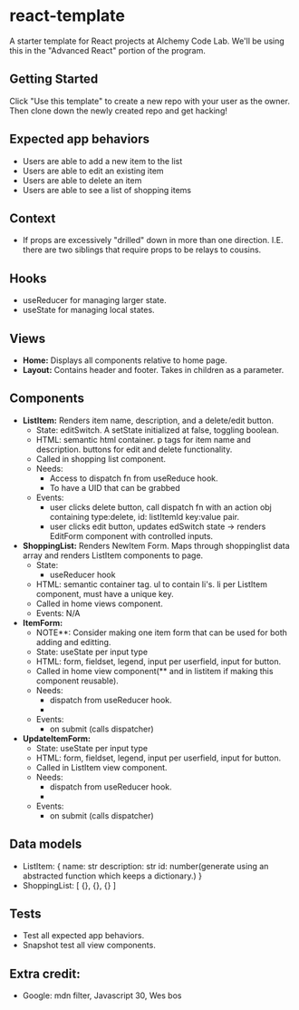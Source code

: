 # react-template

A starter template for React projects at Alchemy Code Lab. We'll be using this in the "Advanced React" portion of the program.

## Getting Started

Click "Use this template" to create a new repo with your user as the owner. Then clone down the newly created repo and get hacking!

## Expected app behaviors
- Users are able to add a new item to the list
- Users are able to edit an existing item
- Users are able to delete an item
- Users are able to see a list of shopping items

## Context
- If props are excessively "drilled" down in more than one direction. I.E. there are two siblings that require props to be relays to cousins. 

## Hooks
- useReducer for managing larger state.
- useState for managing local states.

## Views
- **Home:** Displays all components relative to home page. 
- **Layout:** Contains header and footer. Takes in children as a parameter.

## Components
- **ListItem:** Renders item name,  description, and a delete/edit button. 
    - State: editSwitch. A setState initialized at false, toggling boolean. 
    - HTML: semantic html container. p tags for item name and description. buttons for edit and delete functionality.
    - Called in shopping list component.
    - Needs: 
        - Access to dispatch fn from useReduce hook. 
        - To have a UID that can be grabbed 
    - Events: 
        - user clicks delete button, call dispatch fn with an action obj containing type:delete, id: listItemId key:value pair. 
        - user clicks edit button, updates edSwitch state -> renders EditForm component with controlled inputs.
- **ShoppingList:** Renders NewItem Form. Maps through shoppinglist data array and renders ListItem components to page. 
    - State: 
        - useReducer hook 
    - HTML: semantic container tag. ul to contain li's. li per ListItem component, must have a unique key. 
    - Called in home views component.
    - Events: N/A 
- **ItemForm:** 
    - NOTE**: Consider making one item form that can be used for both adding and editting.
    - State: useState per input type
    - HTML: form, fieldset, legend, input per userfield, input for button. 
    - Called in home view component(** and in listitem if making this component reusable).
    - Needs: 
        - dispatch from useReducer hook.
        - <placeholder>
    - Events:
        - on submit (calls dispatcher)
- **UpdateItemForm:** 
    - State: useState per input type
    - HTML: form, fieldset, legend, input per userfield, input for button. 
    - Called in ListItem view component.
    - Needs: 
        - dispatch from useReducer hook.
        - <placeholder>
    - Events:
        - on submit (calls dispatcher)
## Data models
- ListItem: {
    name: str
    description: str
    id: number(generate using an abstracted function which keeps a dictionary.)
}
- ShoppingList: [
    {},
    {},
    {}
]

## 

## Tests
- Test all expected app behaviors. 
- Snapshot test all view components. 

## Extra credit:
- Google: mdn filter, Javascript 30, Wes bos
